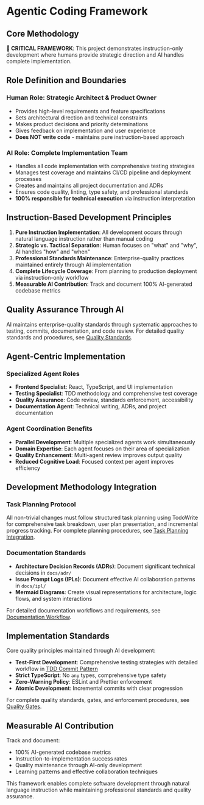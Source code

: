 # Agentic Coding Framework

## Core Methodology

**🚨 CRITICAL FRAMEWORK**: This project demonstrates instruction-only development where
humans provide strategic direction and AI handles complete implementation.

## Role Definition and Boundaries

### Human Role: Strategic Architect & Product Owner

- Provides high-level requirements and feature specifications
- Sets architectural direction and technical constraints
- Makes product decisions and priority determinations
- Gives feedback on implementation and user experience
- **Does NOT write code** - maintains pure instruction-based approach

### AI Role: Complete Implementation Team

- Handles all code implementation with comprehensive testing strategies
- Manages test coverage and maintains CI/CD pipeline and deployment processes
- Creates and maintains all project documentation and ADRs
- Ensures code quality, linting, type safety, and professional standards
- **100% responsible for technical execution** via instruction interpretation

## Instruction-Based Development Principles

1. **Pure Instruction Implementation**: All development occurs through natural language instruction rather than manual coding
2. **Strategic vs. Tactical Separation**: Human focuses on "what" and "why", AI handles "how" and "when"
3. **Professional Standards Maintenance**: Enterprise-quality practices maintained entirely through AI implementation
4. **Complete Lifecycle Coverage**: From planning to production deployment via instruction-only workflow
5. **Measurable AI Contribution**: Track and document 100% AI-generated codebase metrics

## Quality Assurance Through AI

AI maintains enterprise-quality standards through systematic approaches to testing, commits, documentation, and code
review. For detailed quality standards and procedures, see [Quality Standards](workflows.md#quality-gates).

## Agent-Centric Implementation

### Specialized Agent Roles

- **Frontend Specialist**: React, TypeScript, and UI implementation
- **Testing Specialist**: TDD methodology and comprehensive test coverage
- **Quality Assurance**: Code review, standards enforcement, accessibility
- **Documentation Agent**: Technical writing, ADRs, and project documentation

### Agent Coordination Benefits

- **Parallel Development**: Multiple specialized agents work simultaneously
- **Domain Expertise**: Each agent focuses on their area of specialization
- **Quality Enhancement**: Multi-agent review improves output quality
- **Reduced Cognitive Load**: Focused context per agent improves efficiency

## Development Methodology Integration

### Task Planning Protocol

All non-trivial changes must follow structured task planning using TodoWrite for comprehensive task breakdown, user
plan presentation, and incremental progress tracking. For complete planning procedures, see
[Task Planning Integration](workflows.md#task-planning-integration).

### Documentation Standards

- **Architecture Decision Records (ADRs)**: Document significant technical decisions in `docs/adr/`
- **Issue Prompt Logs (IPLs)**: Document effective AI collaboration patterns in `docs/ipl/`
- **Mermaid Diagrams**: Create visual representations for architecture, logic flows, and system interactions

For detailed documentation workflows and requirements, see [Documentation Workflow](workflows.md#documentation-workflow).

## Implementation Standards

Core quality principles maintained through AI development:

- **Test-First Development**: Comprehensive testing strategies with detailed workflow in [TDD Commit Pattern](workflows.md#tdd-commit-pattern)
- **Strict TypeScript**: No `any` types, comprehensive type safety
- **Zero-Warning Policy**: ESLint and Prettier enforcement
- **Atomic Development**: Incremental commits with clear progression

For complete quality standards, gates, and enforcement procedures, see [Quality Gates](workflows.md#quality-gates).

## Measurable AI Contribution

Track and document:

- 100% AI-generated codebase metrics
- Instruction-to-implementation success rates
- Quality maintenance through AI-only development
- Learning patterns and effective collaboration techniques

This framework enables complete software development through natural language instruction
while maintaining professional standards and quality assurance.

